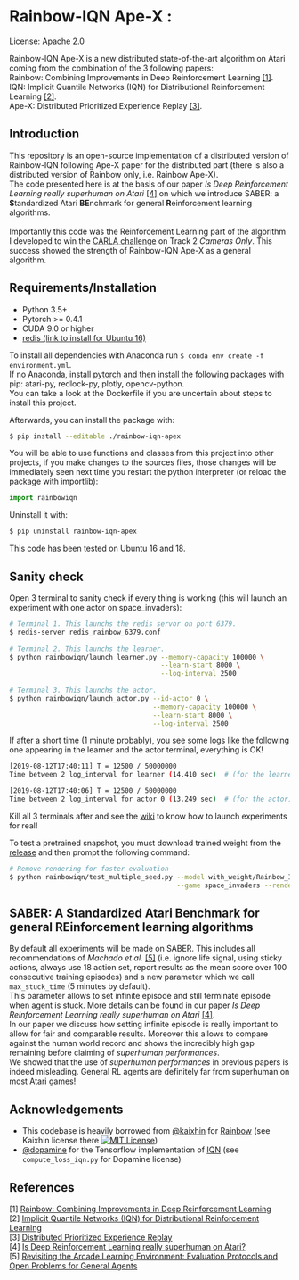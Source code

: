Rainbow-IQN Ape-X :
=======

License: Apache 2.0

Rainbow-IQN Ape-X is a new distributed state-of-the-art algorithm on Atari coming
from the combination of the 3 following papers:<br/>
Rainbow: Combining Improvements in Deep Reinforcement Learning [[1]](#references).<br/>
IQN: Implicit Quantile Networks (IQN) for Distributional Reinforcement Learning [[2]](#references).<br/>
Ape-X: Distributed Prioritized Experience Replay [[3]](#references).<br/>

Introduction
------------
This repository is an open-source implementation of a distributed version of Rainbow-IQN
following Ape-X paper for the distributed part (there is also a distributed version 
of Rainbow only, i.e. Rainbow Ape-X).<br/>
The code presented here is at the basis of our paper *Is Deep Reinforcement 
Learning really superhuman on Atari* [[4]](#references) on which
we introduce SABER: a **S**tandardized Atari **BE**nchmark for general 
**R**einforcement learning algorithms.<br/><br/>
Importantly this code was the Reinforcement Learning part of the algorithm 
I developed to win the 
[CARLA challenge](https://carlachallenge.org/results-challenge-2019/)  on Track 2 *Cameras Only*. This success showed the 
strength of Rainbow-IQN Ape-X as a general algorithm.


Requirements/Installation
------------

- Python 3.5+
- Pytorch >= 0.4.1
- CUDA 9.0 or higher
- [redis (link to install for Ubuntu 16)](https://www.digitalocean.com/community/tutorials/how-to-install-and-configure-redis-on-ubuntu-16-04)

To install all dependencies with Anaconda run `$ conda env create -f environment.yml`. <br/>
If no Anaconda, install [pytorch](https://pytorch.org/) and then install the following packages
with pip: atari-py, redlock-py, plotly, opencv-python.<br/>
You can take a look at the Dockerfile if you are uncertain about steps to install this project.

Afterwards, you can install the package with:
```bash
$ pip install --editable ./rainbow-iqn-apex
```

You will be able to use functions and classes from this project into other projects,
if you make changes to the sources files, those changes will be immediately
seen next time you restart the python interpreter 
(or reload the package with importlib):
```python
import rainbowiqn
```

Uninstall it with:
```bash
$ pip uninstall rainbow-iqn-apex
```


This code has been tested on Ubuntu 16 and 18. <br/>

Sanity check
------------

Open 3 terminal to sanity check if every thing is working (this will launch an experiment with one actor on space_invaders): <br/>
```bash
# Terminal 1. This launchs the redis servor on port 6379.
$ redis-server redis_rainbow_6379.conf 
 
# Terminal 2. This launchs the learner.
$ python rainbowiqn/launch_learner.py --memory-capacity 100000 \
                                      --learn-start 8000 \
                                      --log-interval 2500
                                      
# Terminal 3. This launchs the actor.
$ python rainbowiqn/launch_actor.py --id-actor 0 \
                                    --memory-capacity 100000 \
                                    --learn-start 8000 \
                                    --log-interval 2500
```
If after a short time (1 minute probably), you see some logs like the following one appearing in the learner and the actor terminal, everything is OK! <br/>
```bash
[2019-08-12T17:40:11] T = 12500 / 50000000
Time between 2 log_interval for learner (14.410 sec)  # (for the learner)

[2019-08-12T17:40:06] T = 12500 / 50000000
Time between 2 log_interval for actor 0 (13.249 sec)  # (for the actor)
```

Kill all 3 terminals after and see the [wiki](https://github.com/valeoai/rainbow-iqn-apex/wiki) to know how to launch experiments for real!

To test a pretrained snapshot, you must download trained weight from 
the [release](https://github.com/valeoai/rainbow-iqn-apex/releases/tag/v1.0) and then prompt the following command:
```bash
# Remove rendering for faster evaluation
$ python rainbowiqn/test_multiple_seed.py --model with_weight/Rainbow_IQN/space_invaders/last_model_space_invaders_50000000.pth \
                                          --game space_invaders --render
```

<a name="saber">SABER: A Standardized Atari Benchmark for general REinforcement learning algorithms</a>
------------

By default all experiments will be made on SABER. This includes all recommendations of 
*Machado et al.* [[5]](#references) (i.e. ignore life signal, using sticky actions, always use 18 action set, report 
results as the mean score over 100 consecutive training episodes) and a new parameter which we call `max_stuck_time` (5 minutes by default). <br/>
This parameter allows to set infinite episode and still terminate episode when agent is stuck. More details can be 
found in our paper *Is Deep Reinforcement 
Learning really superhuman on Atari* [[4]](#references).<br/>
In our paper we discuss how setting infinite episode is really important to allow for fair and comparable results.
Moreover this allows to compare against the human world record and shows the incredibly high
gap remaining before claiming of *superhuman performances*. <br/>
We showed that the use of *superhuman performances*
in previous papers is indeed misleading. General RL agents are definitely far from superhuman on most Atari games!



<a name="acknow">Acknowledgements</a>
----------------

- This codebase is heavily borrowed from [@kaixhin](https://github.com/Kaixhin) for [Rainbow](https://github.com/Kaixhin/Rainbow) 
(see Kaixhin license there [![MIT License](https://img.shields.io/badge/license-MIT-blue.svg)](Kaixhin_LICENSE.md))
- [@dopamine](https://github.com/google/dopamine) for the Tensorflow implementation 
of [IQN](https://github.com/google/dopamine/tree/master/dopamine/agents/implicit_quantile) (see `compute_loss_iqn.py` 
for Dopamine license)

<a name="ref">References</a>
----------

[1] [Rainbow: Combining Improvements in Deep Reinforcement Learning](https://arxiv.org/abs/1710.02298)<br/>
[2] [Implicit Quantile Networks (IQN) for Distributional Reinforcement Learning](https://arxiv.org/abs/1806.06923)<br/>
[3] [Distributed Prioritized Experience Replay](https://arxiv.org/abs/1803.00933)<br/>
[4] [Is Deep Reinforcement Learning really superhuman on Atari?](https://arxiv.org/abs/1908.04683)<br/>
[5] [Revisiting the Arcade Learning Environment: Evaluation Protocols and Open Problems for General Agents](https://arxiv.org/abs/1709.06009)
